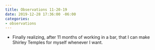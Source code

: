 ```yaml
---
title: Observations 11-20-19
date: 2019-12-28 17:36:00 -06:00
categories:
- observations
---
```


- Finally realizing, after 11 months of working in a bar, that I can make Shirley Temples for myself whenever I want.